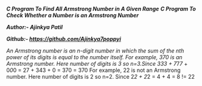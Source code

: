 ***C Program To Find All Armstrong Number in A Given Range***
***C Program To Check Whether a Number is an Armstrong Number***

***Author:- Ajinkya Patil***

***Github:- https://github.com/Ajinkya7poppyi***

***An Armstrong number is an n-digit number in which the sum of the nth power of its digits is equal to the number itself. 
For example, 370 is an Armstrong number. Here number of digits is 3 so n=3.Since 3*3*3 + 7*7*7* + 0*0*0 = 27 + 343 + 0 = 370 = 370
For example, 22 is not an Armstrong number. Here number of digits is 2 so n=2. Since 2*2 + 2*2 = 4 + 4 = 8 != 22
